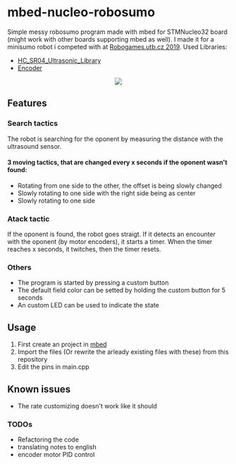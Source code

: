 # mbed-nucleo-robosumo
Simple messy robosumo program made with mbed for STMNucleo32 board (might work with other boards supporting mbed as well). I made it for a minisumo robot i competed with at [Robogames.utb.cz 2019](https://robogames.utb.cz/). Used Libraries:
* [HC_SR04_Ultrasonic_Library](https://os.mbed.com/users/ejteb/code/HC_SR04_Ultrasonic_Library/)
* [Encoder](https://os.mbed.com/users/vsluiter/code/Encoder/)

<p align="center">
  <img src="https://raw.githubusercontent.com/kukosek/mbed-nucleo-robosumo/master/sumo.gif" />
</p>

## Features
### Search tactics
The robot is searching for the oponent by measuring the distance with the ultrasound sensor.
#### 3 moving tactics, that are changed every x seconds if the oponent wasn't found:
* Rotating from one side to the other, the offset is being slowly changed
* Slowly rotating to one side with the right side being as center
* Slowly rotating to one side

### Atack tactic
If the oponent is found, the robot goes straigt. If it detects an encounter with the oponent (by motor encoders), it starts a         timer. When the timer reaches x seconds, it twitches, then the timer resets.

### Others
* The program is started by pressing a custom button
* The default field color can be setted by holding the custom button for 5 seconds
* An custom LED can be used to indicate the state

## Usage
 1. First create an project in [mbed](https://ide.mbed.com/compiler/) 
 2. Import the files (Or rewrite the arleady existing files with these) from this repository
 3. Edit the pins in main.cpp

## Known issues
* The rate customizing doesn't work like it should

### TODOs
* Refactoring the code
* translating notes to english
* encoder motor PID control

